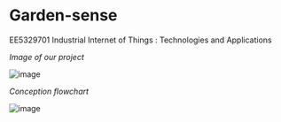 # Garden-sense
EE5329701 Industrial Internet of Things : Technologies and Applications

*Image of our project*

![image](https://user-images.githubusercontent.com/56578804/71828436-4e6ea080-30dd-11ea-879f-927911690036.png)

*Conception flowchart*

![image](https://user-images.githubusercontent.com/56578804/71783643-ae554080-3024-11ea-8325-ad750185c086.png)
